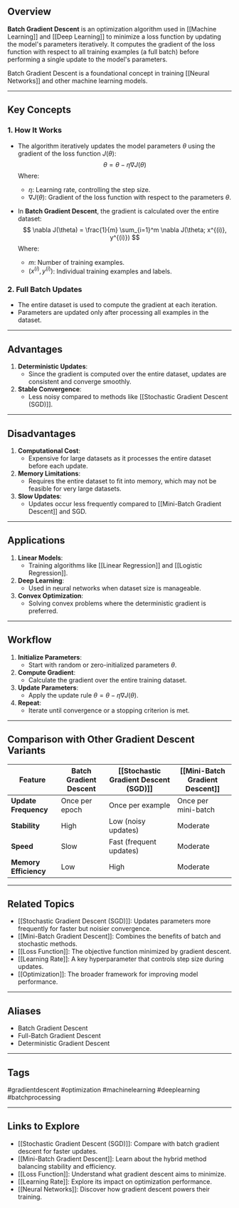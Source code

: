 ## Overview
**Batch Gradient Descent** is an optimization algorithm used in [[Machine Learning]] and [[Deep Learning]] to minimize a loss function by updating the model's parameters iteratively. It computes the gradient of the loss function with respect to all training examples (a full batch) before performing a single update to the model's parameters. 

Batch Gradient Descent is a foundational concept in training [[Neural Networks]] and other machine learning models.

---

## Key Concepts

### **1. How It Works**
- The algorithm iteratively updates the model parameters $\theta$ using the gradient of the loss function $J(\theta)$:
  $$
  \theta = \theta - \eta \nabla J(\theta)
  $$
  Where:
  - $\eta$: Learning rate, controlling the step size.
  - $\nabla J(\theta)$: Gradient of the loss function with respect to the parameters $\theta$.

- In **Batch Gradient Descent**, the gradient is calculated over the entire dataset:
  $$
  \nabla J(\theta) = \frac{1}{m} \sum_{i=1}^m \nabla J(\theta; x^{(i)}, y^{(i)})
  $$
  Where:
  - $m$: Number of training examples.
  - $(x^{(i)}, y^{(i)})$: Individual training examples and labels.

### **2. Full Batch Updates**
- The entire dataset is used to compute the gradient at each iteration.
- Parameters are updated only after processing all examples in the dataset.

---

## Advantages

1. **Deterministic Updates**:
   - Since the gradient is computed over the entire dataset, updates are consistent and converge smoothly.
2. **Stable Convergence**:
   - Less noisy compared to methods like [[Stochastic Gradient Descent (SGD)]].

---

## Disadvantages

1. **Computational Cost**:
   - Expensive for large datasets as it processes the entire dataset before each update.
2. **Memory Limitations**:
   - Requires the entire dataset to fit into memory, which may not be feasible for very large datasets.
3. **Slow Updates**:
   - Updates occur less frequently compared to [[Mini-Batch Gradient Descent]] and SGD.

---

## Applications

1. **Linear Models**:
   - Training algorithms like [[Linear Regression]] and [[Logistic Regression]].
2. **Deep Learning**:
   - Used in neural networks when dataset size is manageable.
3. **Convex Optimization**:
   - Solving convex problems where the deterministic gradient is preferred.

---

## Workflow

1. **Initialize Parameters**:
   - Start with random or zero-initialized parameters $\theta$.
2. **Compute Gradient**:
   - Calculate the gradient over the entire training dataset.
3. **Update Parameters**:
   - Apply the update rule $\theta = \theta - \eta \nabla J(\theta)$.
4. **Repeat**:
   - Iterate until convergence or a stopping criterion is met.

---

## Comparison with Other Gradient Descent Variants

| Feature                     | Batch Gradient Descent      | [[Stochastic Gradient Descent (SGD)]] | [[Mini-Batch Gradient Descent]]   |
|-----------------------------|-----------------------------|---------------------------------------|-----------------------------------|
| **Update Frequency**        | Once per epoch              | Once per example                     | Once per mini-batch              |
| **Stability**               | High                       | Low (noisy updates)                  | Moderate                         |
| **Speed**                   | Slow                       | Fast (frequent updates)              | Moderate                         |
| **Memory Efficiency**       | Low                        | High                                 | Moderate                         |

---

## Related Topics

- [[Stochastic Gradient Descent (SGD)]]: Updates parameters more frequently for faster but noisier convergence.
- [[Mini-Batch Gradient Descent]]: Combines the benefits of batch and stochastic methods.
- [[Loss Function]]: The objective function minimized by gradient descent.
- [[Learning Rate]]: A key hyperparameter that controls step size during updates.
- [[Optimization]]: The broader framework for improving model performance.

---

## Aliases
- Batch Gradient Descent
- Full-Batch Gradient Descent
- Deterministic Gradient Descent

---

## Tags
#gradientdescent #optimization #machinelearning #deeplearning #batchprocessing

---

## Links to Explore
- [[Stochastic Gradient Descent (SGD)]]: Compare with batch gradient descent for faster updates.
- [[Mini-Batch Gradient Descent]]: Learn about the hybrid method balancing stability and efficiency.
- [[Loss Function]]: Understand what gradient descent aims to minimize.
- [[Learning Rate]]: Explore its impact on optimization performance.
- [[Neural Networks]]: Discover how gradient descent powers their training.